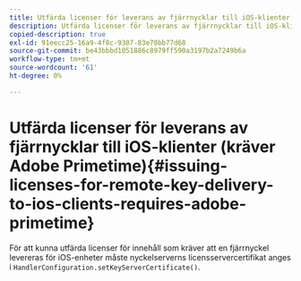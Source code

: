 ```yaml
---
title: Utfärda licenser för leverans av fjärrnycklar till iOS-klienter (kräver Adobe Primetime)
description: Utfärda licenser för leverans av fjärrnycklar till iOS-klienter (kräver Adobe Primetime)
copied-description: true
exl-id: 91eecc25-16a9-4f8c-9307-83e70bb77d68
source-git-commit: be43bbbd1051886c8979ff590a3197b2a7249b6a
workflow-type: tm+mt
source-wordcount: '61'
ht-degree: 0%

---
```


# Utfärda licenser för leverans av fjärrnycklar till iOS-klienter (kräver Adobe Primetime){#issuing-licenses-for-remote-key-delivery-to-ios-clients-requires-adobe-primetime}

För att kunna utfärda licenser för innehåll som kräver att en fjärrnyckel levereras för iOS-enheter måste nyckelserverns licensservercertifikat anges i `HandlerConfiguration.setKeyServerCertificate()`.
